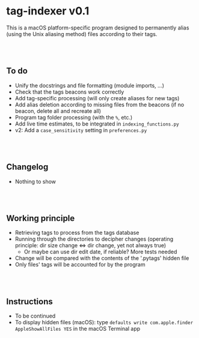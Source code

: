 # tag-indexer v0.1

This is a macOS platform-specific program designed to permanently alias (using the Unix aliasing method) files according to their tags.


<br><br>
## To do
* Unify the docstrings and file formatting (module imports, …)
* Check that the tags beacons work correctly
* Add tag-specific processing (will only create aliases for new tags)
* Add alias deletion according to missing files from the beacons (if no beacon, delete all and recreate all)
* Program tag folder processing (with the `%`, etc.)
* Add live time estimates, to be integrated in `indexing_functions.py`
* v2: Add a `case_sensitivity` setting in `preferences.py`


<br><br>
## Changelog
* Nothing to show


<br><br>
## Working principle
* Retrieving tags to process from the tags database
* Running through the directories to decipher changes (operating principle: dir size change $\Leftrightarrow$ dir change, yet not always true)
    * Or maybe can use dir edit date, if reliable? More tests needed
* Change will be compared with the contents of the '.pytags' hidden file
* Only files' tags will be accounted for by the program


<br><br>
## Instructions
* To be continued
* To display hidden files (macOS): type `defaults write com.apple.finder AppleShowAllFiles YES` in the macOS Terminal app